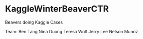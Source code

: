 KaggleWinterBeaverCTR
=====================
Beavers doing Kaggle Cases

Team:</n>
Ben Tang
Nina Duong
Teresa Wolf
Jerry Lee
Nelson Munoz
